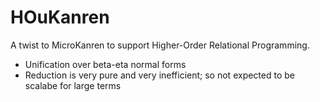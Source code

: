 # HOuKanren

A twist to MicroKanren to support Higher-Order Relational Programming.
 - Unification over beta-eta normal forms
 - Reduction is very pure and very inefficient; so not expected to be scalabe for large terms

